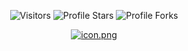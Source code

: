 <p align="center"><img src="https://gpvc.arturio.dev/AnonymousEnt1ty" alt="Visitors"></a>
<img src="https://img.shields.io/badge/dynamic/json?&label=Total%20Stars&color=bb2527&style=flat&style=for-the-badge&query=%24.stars&url=https://api.github-star-counter.workers.dev/user/AnonymousEnt1ty" alt="Profile Stars"></a>
<img src="https://img.shields.io/badge/dynamic/json?&label=Total%20Forks&color=44dad8&style=flat&style=for-the-badge&query=%24.forks&url=https://api.github-star-counter.workers.dev/user/AnonymousEnt1ty" alt="Profile Forks"></a>
<p align="center"><a href="https://discord.gg/DNsrQBH5hf" target="_blank"><img src="https://cdn.discordapp.com/attachments/1015733711641247838/1023783416493248574/MrBeast.jpg" alt="icon.png"></a></p></p>

